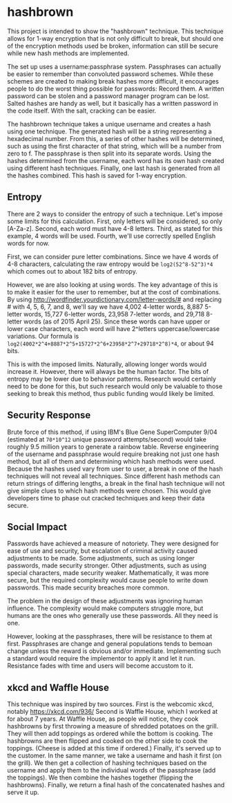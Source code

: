 # hashbrown
This project is intended to show the "hashbrown" technique. This technique allows for 1-way encryption that is not only difficult to break, but should one of the encryption methods used be broken, information can still be secure while new hash methods are implemented.

The set up uses a username:passphrase system.
Passphrases can actually be easier to remember than convoluted password schemes. While these schemes are created to making break hashes more difficult, it encourages people to do the worst thing possible for passwords: Record them. A written password can be stolen and a password manager program can be lost.
Salted hashes are handy as well, but it basically has a written password in the code itself. With the salt, cracking can be easier.

The hashbrown technique takes a unique username and creates a hash using one technique. The generated hash will be a string representing a hexadecimal number. From this, a series of other hashes will be determined, such as using the first character of that string, which will be a number from zero to f.
The passphrase is then split into its separate words. Using the hashes determined from the username, each word has its own hash created using different hash techniques.
Finally, one last hash is generated from all the hashes combined. This hash is saved for 1-way encryption.

## Entropy
There are 2 ways to consider the entropy of such a technique. Let's impose some limits for this calculation. First, only letters will be considered, so only [A-Za-z]. Second, each word must have 4-8 letters. Third, as stated for this example, 4 words will be used. Fourth, we'll use correctly spelled English words for now.

First, we can consider pure letter combinations. Since we have 4 words of 4-8 characters, calculating the raw entropy would be `log2(52^8-52^3)*4` which comes out to about 182 bits of entropy. 

However, we are also looking at using words. The key advantage of this is to make it easier for the user to remember, but at the cost of combinations. By using http://wordfinder.yourdictionary.com/letter-words/# and replacing # with 4, 5, 6, 7, and 8, we'll say we have 4,002 4-letter words, 8,887 5-letter words, 15,727 6-letter words, 23,958 7-letter words, and 29,718 8-letter words (as of 2015 April 25). Since these words can have upper or lower case characters, each word will have 2^letters uppercase/lowercase variations. Our formula is `log2(4002*2^4+8887*2^5+15727*2^6+23958*2^7+29718*2^8)*4`, or about 94 bits.

This is with the imposed limits. Naturally, allowing longer words would increase it. However, there will always be the human factor. The bits of entropy may be lower due to behavior patterns. Research would certainly need to be done for this, but such research would only be valuable to those seeking to break this method, thus public funding would likely be limited.

## Security Response
Brute force of this method, if using IBM's Blue Gene SuperComputer 9/04 (estimated at `70*10^12` unique password attempts/second) would take roughly 9.5 million years to generate a rainbow table. Reverse engineering of the username and passphrase would require breaking not just one hash method, but all of them and determining which hash methods were used. Because the hashes used vary from user to user, a break in one of the hash techniques will not reveal all techniques. Since different hash methods can return strings of differing lengths, a break in the final hash technique will not give simple clues to which hash methods were chosen. This would give developers time to phase out cracked techniques and keep their data secure.

## Social Impact
Passwords have achieved a measure of notoriety. They were designed for ease of use and security, but escalation of criminal activity caused adjustments to be made. Some adjustments, such as using longer passwords, made security stronger. Other adjustments, such as using special characters, made security weaker. Mathematically, it was more secure, but the required complexity would cause people to write down passwords. This made security breaches more common.

The problem in the design of these adjustments was ignoring human influence. The complexity would make computers struggle more, but humans are the ones who generally use these passwords. All they need is one.

However, looking at the passphrases, there will be resistance to them at first. Passphrases are change and general populations tends to bemoan change unless the reward is obvious and/or immediate. Implementing such a standard would require the implementor to apply it and let it run. Resistance fades with time and users will become accustom to it.

## xkcd and Waffle House
This technique was inspired by two sources.
First is the webcomic xkcd, notably https://xkcd.com/936/
Second is Waffle House, which I worked at for about 7 years.
At Waffle House, as people will notice, they cook hashbrowns by first throwing a measure of shredded potatoes on the grill. They will then add toppings as ordered while the bottom is cooking. The hashbrowns are then flipped and cooked on the other side to cook the toppings. (Cheese is added at this time if ordered.) Finally, it's served up to the customer.
In the same manner, we take a username and hash it first (on the grill). We then get a collection of hashing techniques based on the username and apply them to the individual words of the passphrase (add the toppings). We then combine the hashes together (flipping the hashbrowns). Finally, we return a final hash of the concatenated hashes and serve it up.
